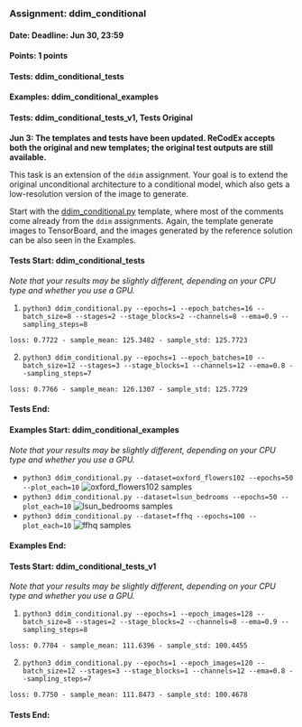 ### Assignment: ddim_conditional
#### Date: Deadline: Jun 30, 23:59
#### Points: 1 points
#### Tests: ddim_conditional_tests
#### Examples: ddim_conditional_examples
#### Tests: ddim_conditional_tests_v1, Tests Original

**Jun 3: The templates and tests have been updated. ReCodEx accepts both the
original and new templates; the original test outputs are still available.**

This task is an extension of the `ddim` assignment. Your goal is to extend the
original unconditional architecture to a conditional model, which also gets
a low-resolution version of the image to generate.

Start with the [ddim_conditional.py](https://github.com/ufal/npfl114/tree/master/labs/14/ddim_conditional.py)
template, where most of the comments come already from the `ddim` assignments.
Again, the template generate images to TensorBoard, and the images generated by
the reference solution can be also seen in the Examples.

#### Tests Start: ddim_conditional_tests
_Note that your results may be slightly different, depending on your CPU type and whether you use a GPU._
1. `python3 ddim_conditional.py --epochs=1 --epoch_batches=16 --batch_size=8 --stages=2 --stage_blocks=2 --channels=8 --ema=0.9 --sampling_steps=8`
```
loss: 0.7722 - sample_mean: 125.3482 - sample_std: 125.7723
```
2. `python3 ddim_conditional.py --epochs=1 --epoch_batches=10 --batch_size=12 --stages=3 --stage_blocks=1 --channels=12 --ema=0.8 --sampling_steps=7`
```
loss: 0.7766 - sample_mean: 126.1307 - sample_std: 125.7729
```
#### Tests End:
#### Examples Start: ddim_conditional_examples
_Note that your results may be slightly different, depending on your CPU type and whether you use a GPU._
- `python3 ddim_conditional.py --dataset=oxford_flowers102 --epochs=50 --plot_each=10`
![oxford_flowers102 samples](https://ufal.mff.cuni.cz/~straka/courses/npfl114/2223/demos/ddim_conditional-oxford_flowers102.jpg)
- `python3 ddim_conditional.py --dataset=lsun_bedrooms --epochs=50 --plot_each=10`
![lsun_bedrooms samples](https://ufal.mff.cuni.cz/~straka/courses/npfl114/2223/demos/ddim_conditional-lsun_bedrooms.jpg)
- `python3 ddim_conditional.py --dataset=ffhq --epochs=100 --plot_each=10`
![ffhq samples](https://ufal.mff.cuni.cz/~straka/courses/npfl114/2223/demos/ddim_conditional-ffhq.jpg)
#### Examples End:
#### Tests Start: ddim_conditional_tests_v1
_Note that your results may be slightly different, depending on your CPU type and whether you use a GPU._
1. `python3 ddim_conditional.py --epochs=1 --epoch_images=128 --batch_size=8 --stages=2 --stage_blocks=2 --channels=8 --ema=0.9 --sampling_steps=8`
```
loss: 0.7704 - sample_mean: 111.6396 - sample_std: 100.4455
```
2. `python3 ddim_conditional.py --epochs=1 --epoch_images=120 --batch_size=12 --stages=3 --stage_blocks=1 --channels=12 --ema=0.8 --sampling_steps=7`
```
loss: 0.7750 - sample_mean: 111.8473 - sample_std: 100.4678
```
#### Tests End:
